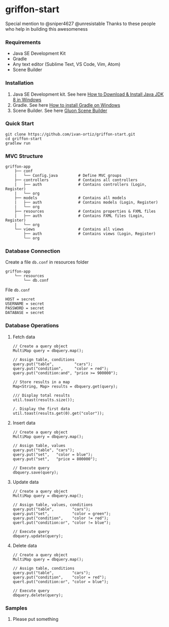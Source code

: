 # griffon-start
Special mention to @sniper4627 @unresistable
Thanks to these people who help in building this awesomeness

### Requirements
* Java SE Development Kit
* Gradle
* Any text editor (Sublime Text, VS Code, Vim, Atom)
* Scene Builder

### Installation
1. Java SE Development kit. See here [How to Download & Install Java JDK 8 in Windows](https://www.guru99.com/install-java.html)
2. Gradle. See here [How to install Gradle on Windows](https://www.bryanlor.com/blog/gradle-tutorial-how-install-gradle-windows)
3. Scene Builder. See here [Gluon Scene Builder](http://gluonhq.com/products/scene-builder/)

### Quick Start
```
git clone https://github.com/ivan-ortiz/griffon-start.git
cd griffon-start
gradlew run
```

### MVC Structure
```
griffon-app
    ├── conf
    |   └── Config.java         # Define MVC groups
    ├── controllers             # Contains all controllers
    |   ├── auth                # Contains controllers (Login, Register)
    |   └── org
    ├── models                  # Contains all models
    |   ├── auth                # Contains models (Login, Register)
    |   └── org
    ├── resources               # Contains properties & FXML files
    |   ├── auth                # Contains FXML files (Login, Register)
    |   └── org
    └── views                   # Contains all views
        ├── auth                # Contains views (Login, Register)
        └── org
```

### Database Connection
Create a file ```db.conf``` in resources folder
```
griffon-app
    └── resources               
        └── db.conf
```

File ```db.conf```
```
HOST = secret
USERNAME = secret
PASSWORD = secret
DATABASE = secret
```

### Database Operations
1. Fetch data
   ```
   // Create a query object
   MultiMap query = dbquery.map();
   
   // Assign table, conditions
   query.put("table",         "cars");
   query.put("condition",     "color = red");
   query.put("condition:and", "price >= 900000");
   
   // Store results in a map
   Map<String, Map> results = dbquery.get(query);
   
   /// Display total results
   util.toast(results.size());
   
   /. Display the first data
   util.toast(results.get(0).get("color"));
   ```
2. Insert data
   ```
   // Create a query object
   MultiMap query = dbquery.map();
   
   // Assign table, values
   query.put("table", "cars");
   query.put("set",   "color = blue");
   query.put("set",   "price = 800000");
   
   // Execute query
   dbquery.save(query);
   ```
3. Update data
   ```
   // Create a query object
   MultiMap query = dbquery.map();
   
   // Assign table, values, conditions
   query.put("table",        "cars");
   query.put("set",          "color = green");
   query.put("condition",    "color != red");
   quert.put("condition:or", "color != blue");
   
   // Execute query
   dbquery.update(query);
   ```
4. Delete data
   ```
   // Create a query object
   MultiMap query = dbquery.map();
   
   // Assign table, conditions
   query.put("table",        "cars");
   query.put("condition",    "color = red");
   quert.put("condition:or", "color = blue");
   
   // Execute query
   dbquery.delete(query);
   ```
   
### Samples
1. Please put something
